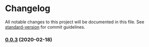 # Changelog

All notable changes to this project will be documented in this file. See [standard-version](https://github.com/conventional-changelog/standard-version) for commit guidelines.

### [0.0.3](https://github.com/flocasts/flo-scss/compare/v0.0.2...v0.0.3) (2020-02-18)
